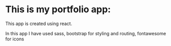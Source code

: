 # This is my portfolio app:

This app is created using react.

In this app I have used sass, bootstrap for styling and routing,  fontawesome for icons





